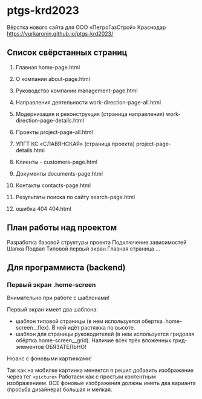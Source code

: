 # ptgs-krd2023

 Вёрстка нового сайта для ООО «ПетроГазСтрой» Краснодар https://yurkaronin.github.io/ptgs-krd2023/

## Список свёрстанных страниц

1. Главная home-page.html
2. О компании about-page.html
3. Руководство компании management-page.html

4. Направления деятельности work-direction-page-all.html
5. Модернизация и реконструкция (страница направления) work-direction-page-details.html

6. Проекты project-page-all.html
7. УПГТ КС «СЛАВЯНСКАЯ» (страница проекта) project-page-details.html

8. Клиенты - customers-page.html
9. Документы documents-page.html
10. Контакты contacts-page.html

11. Результаты поиска по сайту search-page.html
12. ошибка 404 404.html

## План работы над проектом

Разработка базовой структуры проекта
Подключение зависимостей
Шапка
Подвал
Типовой первый экран
Главная страница
...

## Для программиста (backend)

### Первый экран .home-screen

Внимательно при работе с шаблонами!

Первый экран имеет два шаблона:

- шаблон типовой страницы (в нем используется обертка .home-screen__flex). В ней идёт растяжка по высоте.
- шаблон для страницы руководителей (в нем используется гридовая обёртка.home-screen__grid). Наличие всех трёх вложенных грид-элементов ОБЯЗАТЕЛЬНО!

Нюанс с фоновыми картинками!

Так как на мобилке картинка меняется я решил добавить изображение через тег `<picture>` Работаем как с простым контентным изображением.
ВСЕ фоновые изображения должны иметь два варианта (просьба дизайнера) большая и мелкая.


